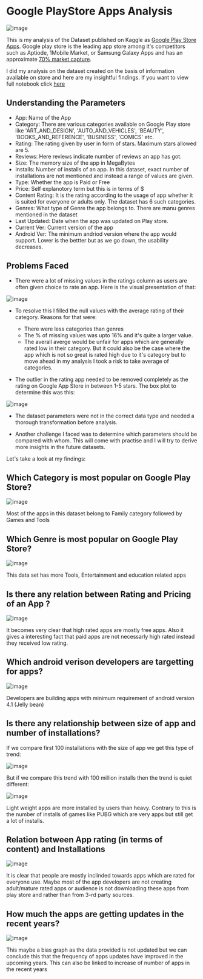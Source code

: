 # Google PlayStore Apps Analysis

![image](Images/Google_Play-Logo.png)

This is my analysis of the Dataset published on Kaggle as [Google Play Store Apps](https://www.kaggle.com/lava18/google-play-store-apps). Google play store is the leading app store among it's competitors such as Aptiode, 1Mobile Market, or Samsung Galaxy Apps and has an approximate [70% market capture](https://techcrunch.com/2018/10/22/a-look-at-the-android-market-aka-google-play-on-its-10th-anniversary/). 

I did my analysis on the dataset created on the basis of information available on store and here are my insightful findings. If you want to view full notebook click [here](https://www.kaggle.com/kaustubh18282/google-playstore-apps-analysis)

## Understanding the Parameters
- App: Name of the App
- Category: There are various categories available on Google Play store like 'ART_AND_DESIGN', 'AUTO_AND_VEHICLES', 'BEAUTY',
'BOOKS_AND_REFERENCE', 'BUSINESS', 'COMICS' etc.
- Rating: The rating given by user in form of stars. Maximum stars allowed are 5.        
- Reviews: Here reviews indicate number of reviews an app has got.
- Size: The memory size of the app in MegaBytes           
- Installs: Number of installs of an app. In this dataset, exact number of installations are not mentioned and instead a range of values are given.
- Type: Whether the app is Paid or Free
- Price: Self explanotory term but this is in terms of $
- Content Rating: It is the rating according to the usage of app whether it is suited for everyone or adults only. The dataset has 6 such categories.
- Genres: What type of Genre the app belongs to. There are manu genres mentioned in the dataset
- Last Updated: Date when the app was updated on Play store.   
- Current Ver: Current version of the app
- Android Ver: The minimum andriod version where the app would support. Lower is the bettter but as we go down, the usability decreases.

## Problems Faced
- There were a lot of missing values in the ratings column as users are often given choice to rate an app. Here is the visual presentation of that:

![image](Images/missing_values.png)

- To resolve this I filled the null values with the average rating of their category. Reasons for that were:
    - There were less categories than genres
    - The % of missing values was upto 16% and it's quite a larger value. 
    - The averall averge would be unfair for apps which are generally rated low in their category. But it could also be the case where the app which is not so great is rated high due to it's category but to move ahead in my analysis I took a risk to take average of categories.

- The outlier in the rating app needed to be removed completely as the rating on Google App Store in between 1-5 stars. The box plot to determine this was this:

![image](Images/outlier.png)

- The dataset parameters were not in the correct data type and needed a thorough transformation before analysis.

- Another challenge I faced was to determine which parameters should be compared with whom. This will come with practise and I will try to derive more insights in the future datasets.

Let's take a look at my findings:

## Which Category is most popular on Google Play Store?

![image](Images/cat_dist.png)

Most of the apps in this dataset belong to Family category followed by Games and Tools

## Which Genre is most popular on Google Play Store?

![image](Images/genre_dist.png)

This data set has more Tools, Entertainment and education related apps

## Is there any relation between Rating and Pricing of an App ?

![image](Images/appPrice_Rating.png)

It becomes very clear that high rated apps are mostly free apps. Also it gives a interesting fact that paid apps are not necessarly high rated instead they received low rating.

## Which android verison developers are targetting for apps?

![image](Images/android_ver_dev.png)

Developers are building apps with minimum requirement of android version 4.1 (Jelly bean)

## Is there any relationship between size of app and number of installations?
If we compare first 100 installations with the size of app we get this type of trend:

![image](Images/install100_size.png)

But if we compare this trend with 100 million installs then the trend is quiet different:

![image](Images/installs_size.png)

Light weight apps are more installed by users than heavy. Contrary to this is the number of installs of games like PUBG which are very apps but still get a lot of installs.

## Relation between App rating (in terms of content) and Installations

![image](Images/rating_install.png)

It is clear that people are mostly inclinded towards apps which are rated for everyone use. Maybe most of the app developers are not creating adult/mature rated apps or audience is not downloading these apps from play store and rather than from 3-rd party sources.

## How much the apps are getting updates in the recent years?

![image](Images/freq_updates.png)

This maybe a bias graph as the data provided is not updated but we can conclude this that the frequency of apps updates have improved in the upcoming years. This can also be linked to increase of number of apps in the recent years